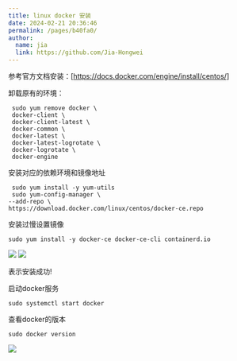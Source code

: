 ```yaml
---
title: linux docker 安装
date: 2024-02-21 20:36:46
permalink: /pages/b40fa0/
author: 
  name: jia
  link: https://github.com/Jia-Hongwei
---
```

参考官方文档安装：[https://docs.docker.com/engine/install/centos/]

卸载原有的环境：

```text
 sudo yum remove docker \
 docker-client \
 docker-client-latest \
 docker-common \
 docker-latest \
 docker-latest-logrotate \
 docker-logrotate \
 docker-engine
```

安装对应的依赖环境和镜像地址

```text
 sudo yum install -y yum-utils
 sudo yum-config-manager \
--add-repo \
https://download.docker.com/linux/centos/docker-ce.repo
```

安装过慢设置镜像

```text
sudo yum install -y docker-ce docker-ce-cli containerd.io
```

<img src="https://Jia-Hongwei.github.io/picx-images-hosting/ec94246b0fe64935b701828720238d93.7zq5quq444.webp">

<img src="https://cdn.jsdelivr.net/gh/Jia-Hongwei/picx-images-hosting@master/20240221/2b70ec040d9047f5be0bb7aa624404c3.7egi4lepc1.webp">

表示安装成功!

启动docker服务

```text
sudo systemctl start docker
```

查看docker的版本
```text
sudo docker version
```

<img src="https://cdn.jsdelivr.net/gh/Jia-Hongwei/picx-images-hosting@master/20240221/503dd306ea14443796237ef7424a9a07.32hox1wjab.webp">
